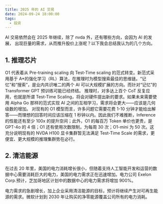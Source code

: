 ```yaml
---
title: 2025 年的 AI 交易
date: 2024-09-24 18:00:00
tags:
  - 投资
---
```


AI 交易依然会在 2025 年继续，除了 nvda 外，还有哪些方向，会因为 AI 的发展， 出现巨量的需求，从而推升股价上涨呢？以下我会总结我认为的几个方向。

<!-- more -->

## 1. 推理芯片

O1 代表着从 Pre-training scaling 向 Test-Time scaling 的范式转变。新范式采用基于 A\*的强化学习（RL）算法，在推理时为模型搜索最佳的思维链。“记忆”和“搜索”，是业内共识唯二的两个 AI 可以大规模扩展的方向。而针对“记忆”的 Transformer GPT 预训练可能已经终结。
推理时，对多达上百个 CoT 反复应用，也就是所谓 Test-Time Scaling，将会对硬件提出新的要求。如果未来需要使用 Alpha Go 那样的范式实现 AI 之间的互相学习，需求将会更大——应该是几何级数的增加。
对现有的 O1 模型而言，许多问题它需要花费 1-10 分钟才能给出解答——而理想的回答时间应该压缩在 1 秒钟以内。因此我们不难推断，Inference 的性能还有至少 100x 的提升空间；此外，O1 的每百万 Token 单价也更贵，是 GPT-4o 的 4 倍；O1 还有使用次数限制，为每周 30 次；O1-mini 为 50 次。这充分说明现有的 NVDA H100 显卡集群暂无法满足 Test-Time Scale 的需求，更便宜、更大规模的推理集群势在必行。

## 2. 清洁能源

在过去 20 年里，美国的电力消耗增长很小，但随着支持人工智能开发和运营的数据中心需要消耗巨大的电力，美国的电力需求正在迅速增加。电力公司 Exelon Corp.预计，芝加哥地区计划中的数据中心的电力需求将增加 900%。

电力需求的急剧增长，加上企业采用清洁能源的目标，预计将继续产生对可再生能源的需求。微软计划到 2030 年让购买的净零能源覆盖公司所有的电力消耗。
